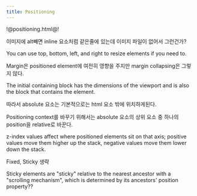 ```yaml
---
title: Positioning
---
```


!@positioning.html@!

이미지에 alt빼면 inline 요소처럼 같은줄에 있는데 이미지 파일이 없어서 그런건가?

You can use top, bottom, left, and right to resize elements if you need to.

Margin은 positioned element에 여전히 영향을 주지만 margin collapsing은 그렇지 않다. 

The initial containing block has the dimensions of the viewport and is also the block that contains the <html> element. 

따라서 absolute 요소는 기본적으로는 html 요소 밖에 위치하게된다. 

Positioning context를 바꾸기 위해서는 absolute 요소의 상위 요소 중 하나의 position을 relative로 바꾼다. 

z-index values affect where positioned elements sit on that axis; positive values move them higher up the stack, negative values move them lower down the stack. 

Fixed, Sticky 생략

Sticky elements are "sticky" relative to the nearest ancestor with a "scrolling mechanism", which is determined by its ancestors' position property??
